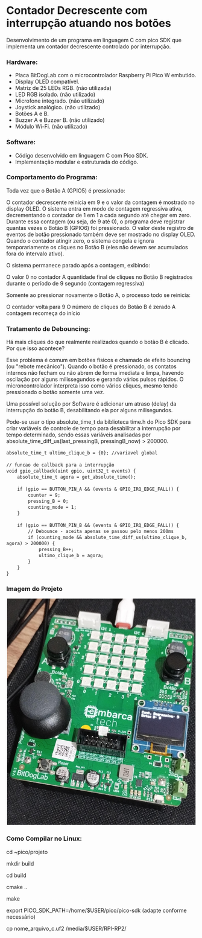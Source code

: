 # Contador Decrescente com interrupção atuando nos botões
Desenvolvimento de um programa em linguagem C com pico SDK que implementa um contador decrescente controlado por interrupção.

### Hardware:

- Placa BitDogLab com o microcontrolador Raspberry Pi Pico W embutido.
- Display OLED compatível.
- Matriz de 25 LEDs RGB. (não utilizada)
- LED RGB isolado. (não utilizado)
- Microfone integrado. (não utilizado)
- Joystick analógico. (não utilizado)
- Botões A e B.
- Buzzer A e Buzzer B. (não utilizado)
- Módulo Wi-Fi. (não utilizado)

### Software:

- Código desenvolvido em linguagem C com Pico SDK.
- Implementação modular e estruturada do código.

### Comportamento do Programa:

Toda vez que o Botão A (GPIO5) é pressionado:

O contador decrescente reinicia em 9 e o valor da contagem é mostrado no display OLED.
O sistema entra em modo de contagem regressiva ativa, decrementando o contador de 1 em 1 a cada segundo até chegar em zero.
Durante essa contagem (ou seja, de 9 até 0), o programa deve registrar quantas vezes o Botão B (GPIO6) foi pressionado. O valor deste registro de eventos de botão pressionado também deve ser mostrado no display OLED.
Quando o contador atingir zero, o sistema congela e ignora temporariamente os cliques no Botão B (eles não devem ser acumulados fora do intervalo ativo).

O sistema permanece parado após a contagem, exibindo:

O valor 0 no contador
A quantidade final de cliques no Botão B registrados durante o período de 9 segundo (contagem regressiva)

Somente ao pressionar novamente o Botão A, o processo todo se reinicia:

O contador volta para 9
O número de cliques do Botão B é zerado
A contagem recomeça do início

### Tratamento de Debouncing:

Há mais cliques do que realmente realizados quando o botão B é clicado. Por que isso acontece?

Esse problema é comum em botões físicos e chamado de efeito bouncing (ou "rebote mecânico"). Quando o botão é pressionado, os contatos internos não fecham ou não abrem de forma imediata e limpa, havendo oscilação por alguns milissegundos e gerando vários pulsos rápidos. O microncontrolador interpreta isso como vários cliques, mesmo tendo pressionado o botão somente uma vez.

Uma possível solução por Software é adicionar um atraso (delay) da interrupção do botão B, desabilitando ela por alguns milisegundos.

Pode-se usar o tipo absolute_time_t da biblioteca time.h do Pico SDK para criar variáveis de controle de tempo para desabilitar a interrupção por tempo determinado, sendo essas variáveis analisadas por absolute_time_diff_us(last_pressingB, pressingB_now) > 200000.

```
absolute_time_t ultimo_clique_b = {0}; //variavel global

// funcao de callback para a interrupção
void gpio_callback(uint gpio, uint32_t events) {
    absolute_time_t agora = get_absolute_time();

    if (gpio == BUTTON_PIN_A && (events & GPIO_IRQ_EDGE_FALL)) {
        counter = 9;     
        pressing_B = 0;    
        counting_mode = 1;   
    }

    if (gpio == BUTTON_PIN_B && (events & GPIO_IRQ_EDGE_FALL)) {
        // Debounce - aceita apenas se passou pelo menos 200ms
        if (counting_mode && absolute_time_diff_us(ultimo_clique_b, agora) > 200000) {
            pressing_B++;
            ultimo_clique_b = agora;
        }
    }
}
```

### Imagem do Projeto
<p align="center">
  <img src="https://github.com/guilherme-ro/guilherme_ramos_embarcatech_HBr_2025/raw/main/projetos/contador-decrescente-bitdoglab/assets/contador-decrescente.jpg" width="500" height="600" alt="Bitdoglab">
</p>




### Como Compilar no Linux:

cd ~pico/projeto

mkdir build

cd build

cmake ..

make

export PICO_SDK_PATH=/home/$USER/pico/pico-sdk 
(adapte conforme necessário)

cp nome_arquivo_c.uf2 /media/$USER/RPI-RP2/

